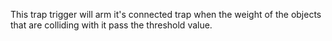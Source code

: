 This trap trigger will arm it's connected trap when the weight of the objects that are colliding with it pass the threshold value.